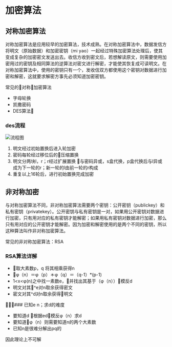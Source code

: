 # 加密算法

## 对称加密算法

对称加密算法是应用较早的加密算法，技术成熟。在对称加密算法中，数据发信方将明文（原始数据）和加密密钥（mi yao）一起经过特殊加密算法处理后，使其变成复杂的加密密文发送出去。收信方收到密文后，若想解读原文，则需要使用加密用过的密钥及相同算法的逆算法对密文进行解密，才能使其恢复成可读明文。在对称加密算法中，使用的密钥只有一个，发收信双方都使用这个密钥对数据进行加密和解密，这就要求解密方事先必须知道加密密钥。

常见的对称加密算法

- 字母轮换
- 凯撒密码
- DES算法

### des流程

![流程图](http://img2.imgtn.bdimg.com/it/u=2508528447,4205820201&fm=214&gp=0.jpg)

1. 明文经过初始置换后进入轮加密
1. 密码每轮经过移位后的压缩置换
1. 明文分两块l，r；r经过扩展置换 与密码异或，s盒代换，p盒代换后与l异或成为下一轮的r；新一轮的l由前一轮的r构成
1. 重复以上16轮后，进行初始置换完成加密

## 非对称加密

与对称加密算法不同，非对称加密算法需要两个密钥：公开密钥（publickey）和私有密钥（privatekey）。公开密钥与私有密钥是一对，如果用公开密钥对数据进行加密，只有用对应的私有密钥才能解密；如果用私有密钥对数据进行加密，那么只有用对应的公开密钥才能解密。因为加密和解密使用的是两个不同的密钥，所以这种算法叫作非对称加密算法。

常见的非对称加密算法：RSA

### RSA算法详解

- 取大素数p，q 将其相乘获得n
- φ（n）＝φ（p）＊φ（q）＝（q-1）*(p-1)
- 1<x<φ(n)之中找一素数e，并找出其基于（φ（n））模反d
- 明文对其^e对n取余获得密文
- 密文对其^d对n取余获得明文

### 已知e n；求d的难度

- 要知道d 根据ed模反φ（n）求d
- 要知道φ（n）则需要知道n的两个大素数
- 已知n是很难分解出pq的

因此理论上不可解
